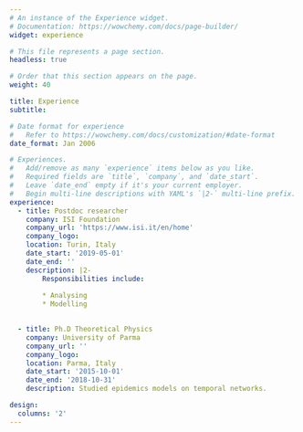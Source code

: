 ```yaml
---
# An instance of the Experience widget.
# Documentation: https://wowchemy.com/docs/page-builder/
widget: experience

# This file represents a page section.
headless: true

# Order that this section appears on the page.
weight: 40

title: Experience
subtitle:

# Date format for experience
#   Refer to https://wowchemy.com/docs/customization/#date-format
date_format: Jan 2006

# Experiences.
#   Add/remove as many `experience` items below as you like.
#   Required fields are `title`, `company`, and `date_start`.
#   Leave `date_end` empty if it's your current employer.
#   Begin multi-line descriptions with YAML's `|2-` multi-line prefix.
experience:
  - title: Postdoc researcher 
    company: ISI Foundation
    company_url: 'https://www.isi.it/en/home'
    company_logo: 
    location: Turin, Italy
    date_start: '2019-05-01'
    date_end: ''
    description: |2-
        Responsibilities include:
        
        * Analysing
        * Modelling
      

  - title: Ph.D Theoretical Physics
    company: University of Parma
    company_url: ''
    company_logo: 
    location: Parma, Italy
    date_start: '2015-10-01'
    date_end: '2018-10-31'
    description: Studied epidemics models on temporal networks.

design:
  columns: '2'
---
```

